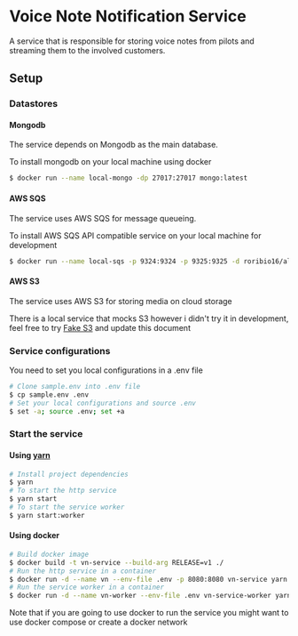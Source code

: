 # Voice Note Notification Service

A service that is responsible for storing voice notes from pilots and streaming them to the involved customers.

## Setup

### Datastores

#### Mongodb
The service depends on Mongodb as the main database.

To install mongodb on your local machine using docker
```sh
$ docker run --name local-mongo -dp 27017:27017 mongo:latest
```

#### AWS SQS
The service uses AWS SQS for message queueing. 

To install AWS SQS API compatible service on your local machine for development
```sh
$ docker run --name local-sqs -p 9324:9324 -p 9325:9325 -d roribio16/alpine-sqs:latest
```

#### AWS S3
The service uses AWS S3 for storing media on cloud storage

There is a local service that mocks S3 however i didn't try it in development, feel free to try [Fake S3](https://hub.docker.com/r/lphoward/fake-s3/) and update this document

### Service configurations
You need to set you local configurations in a .env file

```sh
# Clone sample.env into .env file
$ cp sample.env .env
# Set your local configurations and source .env
$ set -a; source .env; set +a
```

### Start the service

#### Using [yarn](https://yarnpkg.com/en/)
```sh
# Install project dependencies
$ yarn
# To start the http service
$ yarn start
# To start the service worker
$ yarn start:worker
```

#### Using docker
```sh
# Build docker image
$ docker build -t vn-service --build-arg RELEASE=v1 ./
# Run the http service in a container
$ docker run -d --name vn --env-file .env -p 8080:8080 vn-service yarn start
# Run the service worker in a container
$ docker run -d --name vn-worker --env-file .env vn-service-worker yarn start:worker
```

Note that if you are going to use docker to run the service you might want to use docker compose or create a docker network

